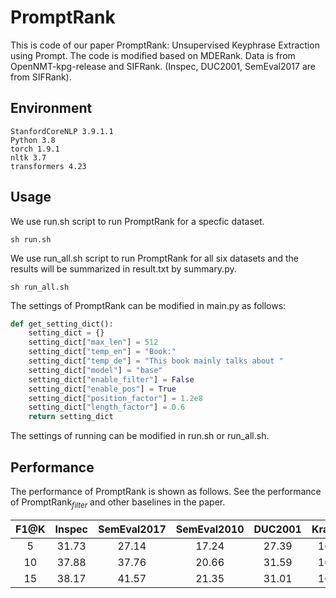 # PromptRank

This is code of our paper PromptRank: Unsupervised Keyphrase Extraction using Prompt. The code is modified based on MDERank. Data is from OpenNMT-kpg-release and SIFRank. (Inspec, DUC2001, SemEval2017 are from SIFRank).

## Environment

```
StanfordCoreNLP 3.9.1.1
Python 3.8
torch 1.9.1
nltk 3.7
transformers 4.23
```

## Usage

We use run.sh script to run PromptRank for a specfic dataset.

```
sh run.sh
```

We use run_all.sh script to run PromptRank for all six datasets and the results will be summarized in result.txt by summary.py.

```
sh run_all.sh
```

The settings of PromptRank can be modified in main.py as follows:

```python
def get_setting_dict():
    setting_dict = {}
    setting_dict["max_len"] = 512
    setting_dict["temp_en"] = "Book:"
    setting_dict["temp_de"] = "This book mainly talks about "
    setting_dict["model"] = "base"
    setting_dict["enable_filter"] = False
    setting_dict["enable_pos"] = True
    setting_dict["position_factor"] = 1.2e8
    setting_dict["length_factor"] = 0.6
    return setting_dict
```

The settings of running can be modified in run.sh or run_all.sh.

## Performance

The performance of PromptRank is shown as follows. See the performance of PromptRank$_{filter}$ and other baselines in the paper.

| F1@K | Inspec | SemEval2017 | SemEval2010 | DUC2001 | Krapivin | NUS   | AVG   |
| :--: | :----: | :---------: | :---------: | :-----: | :------: | :---: | :---: |
| 5    | 31.73  | 27.14       | 17.24       | 27.39   | 16.11    | 17.24 | 22.81 |
| 10   | 37.88  | 37.76       | 20.66       | 31.59   | 16.71    | 20.13 | 27.46 |
| 15   | 38.17  | 41.57       | 21.35       | 31.01   | 16.02    | 20.12 | 28.04 |


